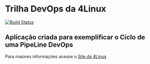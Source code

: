 # Trilha DevOps da 4Linux

<!-- Altere a Flag abaixo com sua URL do Travis -->
[![Build Status](https://travis-ci.org/HugoCezar/DevOpsLab-HelloWorld.svg?branch=master)](https://travis-ci.org/HugoCezar/DevOpsLab-HelloWorld)

## Aplicação criada para exemplificar o Ciclo de uma PipeLine DevOps


Para maiores informações acesse o [Site da 4Linux](https://www.4linux.com.br/cursos/devops)
